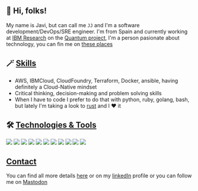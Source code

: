 ## 👋 Hi, folks!

<!-- Greetings -->
My name is Javi, but can call me `JJ` and I'm a software development/DevOps/SRE engineer. I'm from Spain and currently working at [IBM Research](https://research.ibm.com/) on the [Quantum project](https://www.ibm.com/quantum-computing/), I'm a person pasionate about technology, you can fin me on [these places](#contact)

<!-- Skills -->
## 🪄 [Skills](skills) 
* AWS, IBMCloud, CloudFoundry, Terraform, Docker, ansible, having definitely a Cloud-Native mindset
* Critical thinking, decision-making and problem solving skills
* When I have to code I prefer to do that with python, ruby, golang, bash, but lately I'm taking a look to [rust](https://www.rust-lang.org/) and I ❤️ it

<!-- Technologies icons -->
## 🛠 [Technologies & Tools](technology-and-tools)
![](https://img.shields.io/badge/OS-Linux-informational?style=flat&logo=linux)
![](https://img.shields.io/badge/Tools-Docker-informational?style=flat&logo=docker)
![](https://img.shields.io/badge/Tools-Kubernetes-informational?style=flat&logo=kubernetes)
![](https://img.shields.io/badge/Tools-Red_Hat_OpenShift-informational?style=flat&logo=red-hat-open-shift)
![](https://img.shields.io/badge/Editor-vim-informational?style=flat&logo=vim)
![](https://img.shields.io/badge/Code-Python-informational?style=flat&logo=python)
![](https://img.shields.io/badge/Code-Golang-informational?style=flat&logo=go)
![](https://img.shields.io/badge/Code-Make-informational?style=flat&logo=cmake)
![](https://img.shields.io/badge/Shell-Bash-informational?style=flat&logo=gnu-bash)
![](https://img.shields.io/badge/Tools-PostgreSQL-informational?style=flat&logo=postgresql)
![](https://img.shields.io/badge/Tools-MongoDB-informational?style=flat&logo=mongodb)

<!-- Contact -->
## [Contact](contact)
You can find all more details [here][1]
or on my [linkedIn][2] profile 
or you can follow me on <a rel="me" href="https://hachyderm.io/@thejtoken">Mastodon</a>

<!-- Links to social media accounts -->
[1]: https://github.com/jjuarez/about.me
[2]: https://www.linkedin.com/in/javierjuarez/
